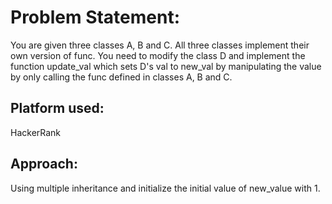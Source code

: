 # Problem Statement:
You are given three classes A, B and C. All three classes implement their own version of func.
You need to modify the class D and implement the function update_val which sets D's val to new_val by manipulating the value by only calling the func defined in classes A, B and C.

## Platform used:
HackerRank
## Approach:
Using multiple inheritance and initialize the initial value of new_value with 1.
